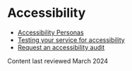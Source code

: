 # Accessibility

- [Accessibility Personas](https://personas-prototype.herokuapp.com/)
- [Testing your service for accessibility](docs/testing-your-service-for-accessibility.md)
- [Request an accessibility audit](docs/request-an-accessibility-audit.md)

Content last reviewed March 2024
